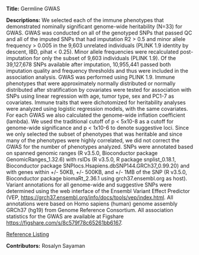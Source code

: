 **Title:** Germline GWAS

**Descriptions:** We selected each of the immune phenotypes that demonstrated nominally significant genome-wide heritability (N=33) for GWAS. GWAS was conducted on all of the genotyped SNPs that passed QC and all of the imputed SNPs that had imputation R2 > 0.5 and minor allele frequency > 0.005 in the 9,603 unrelated individuals (PLINK 1.9 identity by descent, IBD, pihat < 0.25). Minor allele frequencies were recalculated post-imputation for only the subset of 9,603 individuals (PLINK 1.9). Of the 39,127,678 SNPs available after imputation, 10,955,441 passed both imputation quality and frequency thresholds and thus were included in the association analysis. 
GWAS was performed using PLINK 1.9. Immune phenotypes that were approximately normally distributed or normally distributed after stratification by covariates were tested for association with SNPs using linear regression with age, tumor type, sex and PC1-7 as covariates. Immune traits that were dichotomized for heritability analyses were analyzed using logistic regression models, with the same covariates. For each GWAS we also calculated the genome-wide inflation coefficient (lambda). We used the traditional cutoff of p < 5x10-8 as a cutoff for genome-wide significance and p < 1x10-6 to denote suggestive loci. Since we only selected the subset of phenotypes that was heritable and since many of the phenotypes were highly correlated, we did not correct the GWAS for the number of phenotypes analyzed. SNPs were annotated based on spanned genomic ranges (R v3.5.0, Bioconductor package GenomicRanges_1.32.6) with rsIDs (R v3.5.0, R package snplist_0.18.1, Bioconductor package SNPlocs.Hsapiens.dbSNP144.GRCh37_0.99.20) and with genes within +/- 50KB, +/- 500KB, and +/- 1MB of the SNP (R v3.5.0, Bioconductor package biomaRt_2.36.1 using grch37.ensembl.org as host). Variant annotations for all genome-wide and suggestive SNPs were determined using the web interface of the Ensembl Variant Effect Predictor (VEP, https://grch37.ensembl.org/info/docs/tools/vep/index.html. All annotations were based on Homo sapiens (human) genome assembly GRCh37 (hg19) from Genome Reference Consortium. All association statistics for the GWAS are available at Figshare https://figshare.com/s/8c579f78c65261bb6167.


[Reference Listing](https://www.cell.com/immunity/references/S1074-7613\(18\)30121-3)

**Contributors:** Rosalyn Sayaman

